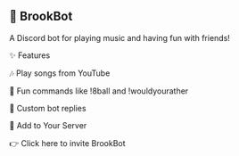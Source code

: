 ## **🎵 BrookBot**

A Discord bot for playing music and having fun with friends!

✨ Features

🎶 Play songs from YouTube

🎲 Fun commands like !8ball and !wouldyourather

💬 Custom bot replies

🚀 Add to Your Server

👉 Click here to invite BrookBot
